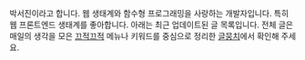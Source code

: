 박서진이라고 합니다. 웹 생태계와 함수형 프로그래밍을 사랑하는 개발자입니다. 특히 웹 프론트엔드 생태계를 좋아합니다. 아래는 최근 업데이트된 글 목록입니다. 전체 글은 매일의 생각을 모은 [끄적끄적](/blog) 메뉴나 키워드를 중심으로 정리한 [글뭉치](/articles)에서 확인해 주세요.
